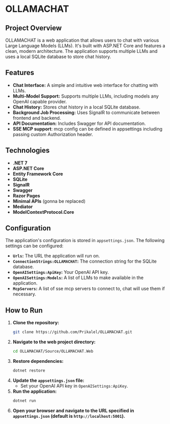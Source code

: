 # OLLAMACHAT

## Project Overview

OLLAMACHAT is a web application that allows users to chat with various Large Language Models (LLMs). It's built with ASP.NET Core and features a clean, modern architecture. The application supports multiple LLMs and uses a local SQLite database to store chat history.

## Features

*   **Chat Interface:** A simple and intuitive web interface for chatting with LLMs.
*   **Multi-Model Support:** Supports multiple LLMs, including models any OpenAI capable provider.
*   **Chat History:** Stores chat history in a local SQLite database.
*   **Background Job Processing:** Uses SignalR to communicate between frontend and backend.
*   **API Documentation:** Includes Swagger for API documentation.
*   **SSE MCP support**: mcp config can be defined in appsettings including passing custom Authorization header.

## Technologies

*   **.NET 7**
*   **ASP.NET Core**
*   **Entity Framework Core**
*   **SQLite**
*   **SignalR**
*   **Swagger**
*   **Razor Pages**
*   **Minimal APIs** (gonna be replaced)
*   **Mediator**
*   **ModelContextProtocol.Core**

## Configuration

The application's configuration is stored in `appsettings.json`. The following settings can be configured:

*   **`Urls`:** The URL the application will run on.
*   **`ConnectionStrings:OLLAMACHAT`:** The connection string for the SQLite database.
*   **`OpenAISettings:ApiKey`:** Your OpenAI API key.
*   **`OpenAISettings:Models`:** A list of LLMs to make available in the application.
*   **`McpServers`:** A list of sse mcp servers to connect to, chat will use them if necessary.

## How to Run

1.  **Clone the repository:**
    ```bash
    git clone https://github.com/Prikalel/OLLAMACHAT.git
    ```
2.  **Navigate to the web project directory:**
    ```bash
    cd OLLAMACHAT/Source/OLLAMACHAT.Web
    ```
3.  **Restore dependencies:**
    ```bash
    dotnet restore
    ```
4.  **Update the `appsettings.json` file:**
    *   Set your OpenAI API key in `OpenAISettings:ApiKey`.
5.  **Run the application:**
    ```bash
    dotnet run
    ```
6.  **Open your browser and navigate to the URL specified in `appsettings.json` (default is `http://localhost:5001`).**
